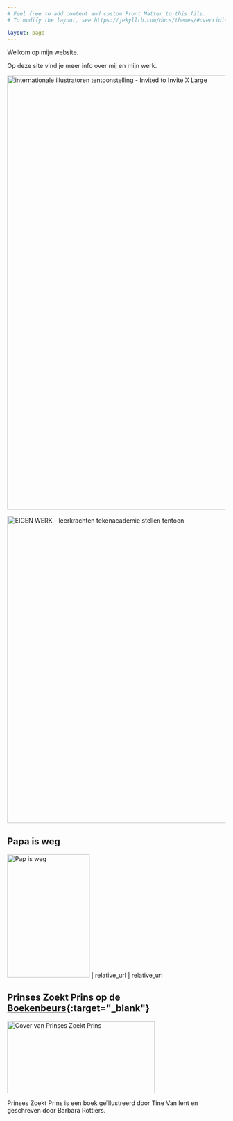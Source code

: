 ```yaml
---
# Feel free to add content and custom Front Matter to this file.
# To modify the layout, see https://jekyllrb.com/docs/themes/#overriding-theme-defaults

layout: page
---
```


Welkom op mijn website.

Op deze site vind je meer info over mij en mijn werk.

<a href="http://www.terdilft.be"
	target="_blank"
	title="Openen in een nieuw venster"><img width="1000" height="1000" alt="internationale illustratoren tentoonstelling - Invited to Invite X Large" src="{{ '/includes/mailuitnodiging-home-page.jpg' | relative_url }}" /></a>

<img width="1000" height="707" alt="EIGEN WERK - leerkrachten tekenacademie stellen tentoon" src="{{ '/includes/uitnodiging-puurs.jpg' | relative_url }}" />

## Papa is weg

<a title="Lees meer over 'Papa is weg' (openen in een nieuw venster)" 
	target="_blank"
	href="https://www.pluizer.be/kinderboeken-jeugdboeken/papa-weg"><img src="{{ '/includes/pluizer_papaisweg.jpg' | relative_url }}" alt="Pap is weg" width="190" height="284" /></a>
 | relative_url  | relative_url 
## Prinses Zoekt Prins op de [Boekenbeurs](http://www.boekenbeurs.be/ "Openen in een nieuw venster"){:target="_blank"}

<a title="Lees meer over 'Prinses Zoekt Prins' (openen in een nieuw venster)"
	target="_blank"
	href="https://www.pluizer.be/kinderboeken-jeugdboeken/prinses-zoekt-prins"><img width="340" height="166" src="{{ '/includes/website.jpg' | relative_url }}" alt="Cover van Prinses Zoekt Prins"></a>

Prinses Zoekt Prins is een boek geïllustreerd door Tine Van lent en geschreven door Barbara Rottiers.
